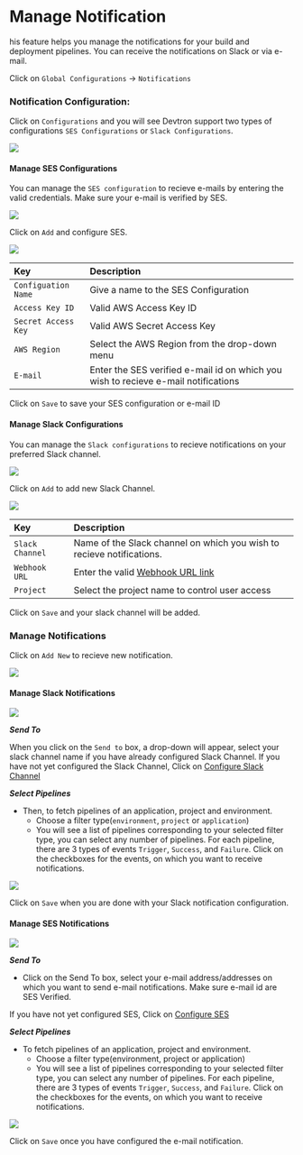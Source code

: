 # Manage Notification

his feature helps you manage the notifications for your build and deployment pipelines. You can receive the notifications on Slack or via e-mail.

Click on `Global Configurations` -&gt; `Notifications`

### Notification Configuration:

Click on `Configurations` and you will see Devtron support two types of configurations `SES Configurations` or `Slack Configurations`.

![](../.gitbook/assets/not2.jpg)

#### **Manage SES Configurations**

You can manage the `SES configuration` to recieve e-mails by entering the valid credentials. Make sure your e-mail is verified by SES.

![](../.gitbook/assets/not1.jpg)

Click on `Add` and configure SES.

![](../.gitbook/assets/not3.jpg)



| Key | Description |
| :--- | :--- |
| `Configuation Name` | Give a name to the SES Configuration |
| `Access Key ID` | Valid AWS Access Key ID |
| `Secret Access Key` | Valid AWS Secret Access Key |
| `AWS Region` | Select the AWS Region from the drop-down menu |
| `E-mail` | Enter the SES verified e-mail id on which you wish to recieve e-mail notifications |

Click on `Save` to save your SES configuration or e-mail ID

#### **Manage Slack Configurations**

You can manage the `Slack configurations` to recieve notifications on your preferred Slack channel.

![](../.gitbook/assets/not4.jpg)

Click on `Add` to add new Slack Channel.

![](../.gitbook/assets/not5.jpg)



| Key | Description |
| :--- | :--- |
| `Slack Channel` | Name of the Slack channel on which you wish to recieve notifications. |
| `Webhook URL` | Enter the valid [Webhook URL link](https://slack.com/intl/en-gb/help/articles/115005265063-Incoming-webhooks-for-Slack) |
| `Project` | Select the project name to control user access |

Click on `Save` and your slack channel will be added.

### **Manage Notifications**

Click on `Add New` to recieve new notification.

![](../.gitbook/assets/notifi7.jpg)

#### **Manage Slack Notifications**

![](../.gitbook/assets/notifi6.jpg)



_**Send To**_

When you click on the `Send to` box, a drop-down will appear, select your slack channel name if you have already configured Slack Channel. If you have not yet configured the Slack Channel, Click on [Configure Slack Channel](manage-notification.md#manage-slack-configurations)

_**Select Pipelines**_

* Then, to fetch pipelines of an application, project and environment.
  * Choose a filter type\(`environment`, `project` or `application`\)
  * You will see a list of pipelines corresponding to your selected filter type, you can select any number of pipelines. For each pipeline, there are 3 types of events `Trigger`, `Success`, and `Failure`. Click on the checkboxes for the events, on which you want to receive notifications.

![](../.gitbook/assets/not10.jpg)

Click on `Save` when you are done with your Slack notification configuration.

#### **Manage SES Notifications**

![](../.gitbook/assets/notifi6%20%281%29.jpg)



_**Send To**_

* Click on the Send To box, select your e-mail address/addresses on which you want to send e-mail notifications. Make sure e-mail id are SES Verified.

If you have not yet configured SES, Click on [Configure SES](manage-notification.md#manage-ses-notifications)

_**Select Pipelines**_

* To fetch pipelines of an application, project and environment.
  * Choose a filter type\(environment, project or application\)
  * You will see a list of pipelines corresponding to your selected filter type, you can select any number of pipelines. For each pipeline, there are 3 types of events `Trigger`, `Success`, and `Failure`. Click on the checkboxes for the events, on which you want to receive notifications.

![](../.gitbook/assets/not9.jpg)

Click on `Save` once you have configured the e-mail notification.

